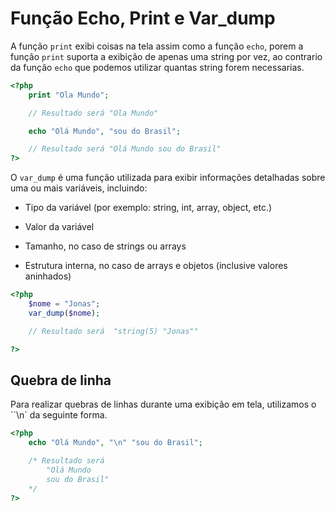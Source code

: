 # Função Echo, Print e Var_dump

A função ``print`` exibi coisas na tela assim como a função ``echo``, porem a função ``print`` suporta a exibição de apenas uma string por vez, ao contrario da função ``echo`` que podemos utilizar quantas string forem necessarias.

```php
<?php
    print "Ola Mundo";

    // Resultado será "Ola Mundo"

    echo "Olá Mundo", "sou do Brasil";

    // Resultado será "Olá Mundo sou do Brasil"
?>
```

O ``var_dump`` é uma função utilizada para exibir informações detalhadas sobre uma ou mais variáveis, incluindo:

* Tipo da variável (por exemplo: string, int, array, object, etc.)

* Valor da variável

* Tamanho, no caso de strings ou arrays

* Estrutura interna, no caso de arrays e objetos (inclusive valores aninhados)

```php
<?php
    $nome = "Jonas";
    var_dump($nome);

    // Resultado será  "string(5) "Jonas""

?>
```

## Quebra de linha

Para realizar quebras de linhas durante uma exibição em tela, utilizamos o ``\n` da seguinte forma.

```php
<?php
    echo "Olá Mundo", "\n" "sou do Brasil";

    /* Resultado será
        "Olá Mundo
        sou do Brasil"
    */
?>
```